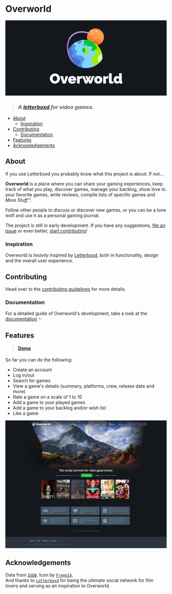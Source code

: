 # Overworld

![logo](/media/logo.png)

> ### *A [letterboxd](https://letterboxd.com) for video games.*

* [About](#about)
  + [Inspiration](#inspiration)
* [Contributing](#contributing)
  + [Documentation](#documentation)
* [Features](#features)
* [Acknowledgements](#acknowledgements)

## About

If you use Letterboxd you probably know what this project is about. If not...  
  
**Overworld** is a place where you can share your gaming experiences, keep track of what you play, discover games, manage your backlog, show love to your favorite games, write reviews, compile lists of specific games and *More Stuff™*.  

Follow other people to discuss or discover new games, or you can be a lone wolf and use it as a personal gaming journal.  
  
The project is still in early development. If you have any suggestions, [file an issue](https://github.com/danielgrijalva/overworld/issues/new/choose) or even better, [start contributing](/CONTRIBUTING.md)!

### Inspiration

Overworld is _heavily_ inspired by [Letterboxd](https://letterboxd.com/), both in functionality, design and the overall user experience.

## Contributing

Head over to the [contributing guidelines](/CONTRIBUTING.md) for more details.

### Documentation

For a detailed guide of Overworld's development, take a look at the [documentation](https://overworld.gitbook.io/docs/v/docs/) :sparkles:

## Features

> #### [Demo](https://raw.githubusercontent.com/danielgrijalva/overworld/master/media/demo.gif)  
  
So far you can do the following:
* Create an account
* Log in/out
* Search for games
* View a game's details (summary, platforms, crew, release date and more)
* Rate a game on a scale of 1 to 10
* Add a game to your played games
* Add a game to your backlog and/or wish list
* Like a game  
  
![landing](/media/landing.png)
  
## Acknowledgements 
Data from [`IGDB`](https://api.igdb.com). Icon by [`Freepik`](https://www.freepik.com/).  
And thanks to [`Letterboxd`](https://letterboxd.com/) for being the ultimate social network for film lovers and serving as an inspiration to Overworld.
